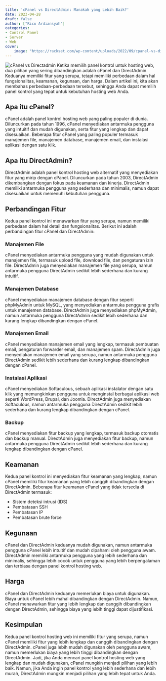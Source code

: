 ```yaml
---
title: 'cPanel vs DirectAdmin: Manakah yang Lebih Baik?'
date: 2023-04-28
draft: false
author: ["Rico Ardiansyah"]
categories:
- Control Panel
- Server
- Web
cover:
    image: "https://rackset.com/wp-content/uploads/2022/09/cpanel-vs-direct-admin-best-control-panel-for-vps.jpg"
---
```

![cPanel vs Directadmin](https://rackset.com/wp-content/uploads/2022/09/cpanel-vs-direct-admin-best-control-panel-for-vps.jpg)
Ketika memilih panel kontrol untuk hosting web, dua pilihan yang sering dibandingkan adalah cPanel dan DirectAdmin. Keduanya memiliki fitur yang serupa, tetapi memiliki perbedaan dalam hal fungsionalitas, keamanan, kegunaan, dan harga. Dalam artikel ini, kita akan membahas perbedaan-perbedaan tersebut, sehingga Anda dapat memilih panel kontrol yang tepat untuk kebutuhan hosting web Anda.

## Apa itu cPanel?

cPanel adalah panel kontrol hosting web yang paling populer di dunia. Diluncurkan pada tahun 1996, cPanel menyediakan antarmuka pengguna yang intuitif dan mudah digunakan, serta fitur yang lengkap dan dapat disesuaikan. Beberapa fitur cPanel yang paling populer termasuk manajemen file, manajemen database, manajemen email, dan instalasi aplikasi dengan satu klik.

## Apa itu DirectAdmin?

DirectAdmin adalah panel kontrol hosting web alternatif yang menyediakan fitur yang mirip dengan cPanel. Diluncurkan pada tahun 2003, DirectAdmin dikembangkan dengan fokus pada keamanan dan kinerja. DirectAdmin memiliki antarmuka pengguna yang sederhana dan minimalis, namun dapat disesuaikan untuk memenuhi kebutuhan pengguna.

## Perbandingan Fitur

Kedua panel kontrol ini menawarkan fitur yang serupa, namun memiliki perbedaan dalam hal detail dan fungsionalitas. Berikut ini adalah perbandingan fitur cPanel dan DirectAdmin:

### Manajemen File

cPanel menyediakan antarmuka pengguna yang mudah digunakan untuk manajemen file, termasuk upload file, download file, dan pengaturan izin file. DirectAdmin juga menyediakan manajemen file yang serupa, namun antarmuka pengguna DirectAdmin sedikit lebih sederhana dan kurang intuitif.

### Manajemen Database

cPanel menyediakan manajemen database dengan fitur seperti phpMyAdmin untuk MySQL, yang menyediakan antarmuka pengguna grafis untuk manajemen database. DirectAdmin juga menyediakan phpMyAdmin, namun antarmuka pengguna DirectAdmin sedikit lebih sederhana dan kurang lengkap dibandingkan dengan cPanel.

### Manajemen Email

cPanel menyediakan manajemen email yang lengkap, termasuk pembuatan email, pengaturan forwarder email, dan manajemen spam. DirectAdmin juga menyediakan manajemen email yang serupa, namun antarmuka pengguna DirectAdmin sedikit lebih sederhana dan kurang lengkap dibandingkan dengan cPanel.

### Instalasi Aplikasi

cPanel menyediakan Softaculous, sebuah aplikasi instalator dengan satu klik yang memungkinkan pengguna untuk menginstal berbagai aplikasi web seperti WordPress, Drupal, dan Joomla. DirectAdmin juga menyediakan Softaculous, namun antarmuka pengguna DirectAdmin sedikit lebih sederhana dan kurang lengkap dibandingkan dengan cPanel.

### Backup

cPanel menyediakan fitur backup yang lengkap, termasuk backup otomatis dan backup manual. DirectAdmin juga menyediakan fitur backup, namun antarmuka pengguna DirectAdmin sedikit lebih sederhana dan kurang lengkap dibandingkan dengan cPanel.

## Keamanan

Kedua panel kontrol ini menyediakan fitur keamanan yang lengkap, namun cPanel memiliki fitur keamanan yang lebih canggih dibandingkan dengan DirectAdmin. Beberapa fitur keamanan cPanel yang tidak tersedia di DirectAdmin termasuk:

- Sistem deteksi intrusi (IDS)
- Pembatasan SSH
- Pembatasan IP
- Pembatasan brute force

## Kegunaan

cPanel dan DirectAdmin keduanya mudah digunakan, namun antarmuka pengguna cPanel lebih intuitif dan mudah dipahami oleh pengguna awam. DirectAdmin memiliki antarmuka pengguna yang lebih sederhana dan minimalis, sehingga lebih cocok untuk pengguna yang lebih berpengalaman dan terbiasa dengan panel kontrol hosting web.

## Harga

cPanel dan DirectAdmin keduanya memerlukan biaya untuk digunakan. Biaya untuk cPanel lebih mahal dibandingkan dengan DirectAdmin. Namun, cPanel menawarkan fitur yang lebih lengkap dan canggih dibandingkan dengan DirectAdmin, sehingga biaya yang lebih tinggi dapat dijustifikasi.

## Kesimpulan

Kedua panel kontrol hosting web ini memiliki fitur yang serupa, namun cPanel memiliki fitur yang lebih lengkap dan canggih dibandingkan dengan DirectAdmin. cPanel juga lebih mudah digunakan oleh pengguna awam, namun memerlukan biaya yang lebih tinggi dibandingkan dengan DirectAdmin. Jadi, jika Anda mencari panel kontrol hosting web yang lengkap dan mudah digunakan, cPanel mungkin menjadi pilihan yang lebih baik. Namun, jika Anda ingin panel kontrol yang lebih sederhana dan lebih murah, DirectAdmin mungkin menjadi pilihan yang lebih tepat untuk Anda.
